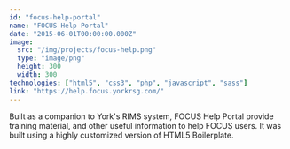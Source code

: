 ```yaml
---
id: "focus-help-portal"
name: "FOCUS Help Portal"
date: "2015-06-01T00:00:00.000Z"
image:
  src: "/img/projects/focus-help.png"
  type: "image/png"
  height: 300
  width: 300
technologies: ["html5", "css3", "php", "javascript", "sass"]
link: "https://help.focus.yorkrsg.com/"
---
```


Built as a companion to York's RIMS system, FOCUS Help Portal provide training material, and other useful information to help FOCUS users. It was built using a highly customized version of HTML5 Boilerplate.
